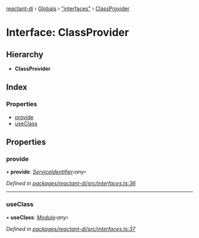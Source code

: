 [reactant-di](../README.md) › [Globals](../globals.md) › ["interfaces"](../modules/_interfaces_.md) › [ClassProvider](_interfaces_.classprovider.md)

# Interface: ClassProvider

## Hierarchy

* **ClassProvider**

## Index

### Properties

* [provide](_interfaces_.classprovider.md#provide)
* [useClass](_interfaces_.classprovider.md#useclass)

## Properties

###  provide

• **provide**: *[ServiceIdentifier](../modules/_interfaces_.md#serviceidentifier)‹any›*

*Defined in [packages/reactant-di/src/interfaces.ts:36](https://github.com/unadlib/reactant/blob/26375f9/packages/reactant-di/src/interfaces.ts#L36)*

___

###  useClass

• **useClass**: *[Module](_interfaces_.module.md)‹any›*

*Defined in [packages/reactant-di/src/interfaces.ts:37](https://github.com/unadlib/reactant/blob/26375f9/packages/reactant-di/src/interfaces.ts#L37)*
